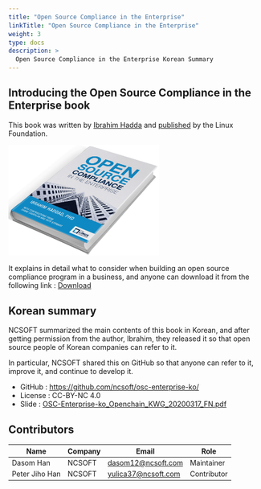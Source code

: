 ```yaml
---
title: "Open Source Compliance in the Enterprise"
linkTitle: "Open Source Compliance in the Enterprise"
weight: 3
type: docs
description: >
  Open Source Compliance in the Enterprise Korean Summary
---
```


## Introducing the Open Source Compliance in the Enterprise book

This book was written by [Ibrahim Hadda](https://www.ibrahimatlinux.com/about.html) and [published](https://www.linuxfoundation.org/compliance-and-security/2018/12/open-source-compliance-in-the-enterprise/) by the Linux Foundation.

<img src="book.png" width="300">

It explains in detail what to consider when building an open source compliance program in a business, and anyone can download it from the following link : [Download](https://www.linuxfoundation.org/compliance-and-security/2018/12/open-source-compliance-in-the-enterprise/)

## Korean summary

NCSOFT summarized the main contents of this book in Korean, and after getting permission from the author, Ibrahim, they released it so that open source people of Korean companies can refer to it.

In particular, NCSOFT shared this on GitHub so that anyone can refer to it, improve it, and continue to develop it.

* GitHub : https://github.com/ncsoft/osc-enterprise-ko/
* License : CC-BY-NC 4.0
* Slide : [OSC-Enterprise-ko_Openchain_KWG_20200317_FN.pdf](OSC-Enterprise-ko_OpenchainKWG_20200317_FN.pdf)

## Contributors

| Name            | Company           | Email | Role |
|-------------------|-----------------|------|------|
| Dasom Han   | NCSOFT  | 	dasom12@ncsoft.com | Maintainer |
| Peter Jiho Han  | NCSOFT | yulica37@ncsoft.com | Contributor | 

